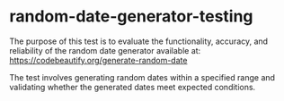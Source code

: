 # random-date-generator-testing

The purpose of this test is to evaluate the functionality, accuracy, and reliability of the random date generator available at: https://codebeautify.org/generate-random-date

The test involves generating random dates within a specified range and validating whether the generated dates meet expected conditions.
